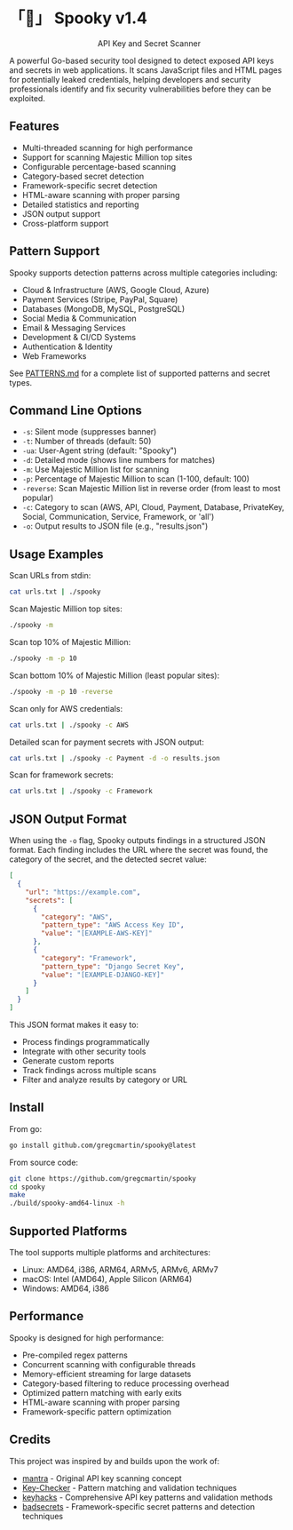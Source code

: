 # 「👻」 Spooky v1.4

<p align="center">API Key and Secret Scanner</p>

A powerful Go-based security tool designed to detect exposed API keys and secrets in web applications. It scans JavaScript files and HTML pages for potentially leaked credentials, helping developers and security professionals identify and fix security vulnerabilities before they can be exploited.

## Features

- Multi-threaded scanning for high performance
- Support for scanning Majestic Million top sites
- Configurable percentage-based scanning
- Category-based secret detection
- Framework-specific secret detection
- HTML-aware scanning with proper parsing
- Detailed statistics and reporting
- JSON output support
- Cross-platform support

## Pattern Support

Spooky supports detection patterns across multiple categories including:
- Cloud & Infrastructure (AWS, Google Cloud, Azure)
- Payment Services (Stripe, PayPal, Square)
- Databases (MongoDB, MySQL, PostgreSQL)
- Social Media & Communication
- Email & Messaging Services
- Development & CI/CD Systems
- Authentication & Identity
- Web Frameworks

See [PATTERNS.md](PATTERNS.md) for a complete list of supported patterns and secret types.

## Command Line Options

- `-s`: Silent mode (suppresses banner)
- `-t`: Number of threads (default: 50)
- `-ua`: User-Agent string (default: "Spooky")
- `-d`: Detailed mode (shows line numbers for matches)
- `-m`: Use Majestic Million list for scanning
- `-p`: Percentage of Majestic Million to scan (1-100, default: 100)
- `-reverse`: Scan Majestic Million list in reverse order (from least to most popular)
- `-c`: Category to scan (AWS, API, Cloud, Payment, Database, PrivateKey, Social, Communication, Service, Framework, or 'all')
- `-o`: Output results to JSON file (e.g., "results.json")

## Usage Examples

Scan URLs from stdin:
```bash
cat urls.txt | ./spooky
```

Scan Majestic Million top sites:
```bash
./spooky -m
```

Scan top 10% of Majestic Million:
```bash
./spooky -m -p 10
```

Scan bottom 10% of Majestic Million (least popular sites):
```bash
./spooky -m -p 10 -reverse
```

Scan only for AWS credentials:
```bash
cat urls.txt | ./spooky -c AWS
```

Detailed scan for payment secrets with JSON output:
```bash
cat urls.txt | ./spooky -c Payment -d -o results.json
```

Scan for framework secrets:
```bash
cat urls.txt | ./spooky -c Framework
```

## JSON Output Format

When using the `-o` flag, Spooky outputs findings in a structured JSON format. Each finding includes the URL where the secret was found, the category of the secret, and the detected secret value:

```json
[
  {
    "url": "https://example.com",
    "secrets": [
      {
        "category": "AWS",
        "pattern_type": "AWS Access Key ID",
        "value": "[EXAMPLE-AWS-KEY]"
      },
      {
        "category": "Framework",
        "pattern_type": "Django Secret Key",
        "value": "[EXAMPLE-DJANGO-KEY]"
      }
    ]
  }
]
```

This JSON format makes it easy to:
- Process findings programmatically
- Integrate with other security tools
- Generate custom reports
- Track findings across multiple scans
- Filter and analyze results by category or URL

## Install

From go:
```bash
go install github.com/gregcmartin/spooky@latest
```

From source code:
```bash
git clone https://github.com/gregcmartin/spooky
cd spooky
make
./build/spooky-amd64-linux -h
```

## Supported Platforms

The tool supports multiple platforms and architectures:

- Linux: AMD64, i386, ARM64, ARMv5, ARMv6, ARMv7
- macOS: Intel (AMD64), Apple Silicon (ARM64)
- Windows: AMD64, i386

## Performance

Spooky is designed for high performance:
- Pre-compiled regex patterns
- Concurrent scanning with configurable threads
- Memory-efficient streaming for large datasets
- Category-based filtering to reduce processing overhead
- Optimized pattern matching with early exits
- HTML-aware scanning with proper parsing
- Framework-specific pattern optimization

## Credits

This project was inspired by and builds upon the work of:
- [mantra](https://github.com/brosck/mantra) - Original API key scanning concept
- [Key-Checker](https://github.com/daffainfo/Key-Checker) - Pattern matching and validation techniques
- [keyhacks](https://github.com/streaak/keyhacks) - Comprehensive API key patterns and validation methods
- [badsecrets](https://github.com/blacklanternsecurity/badsecrets) - Framework-specific secret patterns and detection techniques
